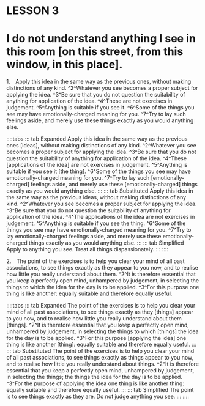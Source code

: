# LESSON 3

# I do not understand anything I see in this room [on this street, from this window, in this place].

<a id=w-pi-3-1></a>1.&emsp;Apply this idea in the same way as the previous ones, without making distinctions of any kind. ^2^Whatever you see becomes a proper subject for applying the idea. ^3^Be sure that you do not question the suitability of anything for application of the idea. ^4^These are not exercises in judgement. ^5^Anything is suitable if you see it. ^6^Some of the things you see may have emotionally-charged meaning for you. ^7^Try to lay such feelings aside, and merely use these things exactly as you would anything else.

::::tabs
::: tab Expanded
Apply this idea in the same way as the previous ones [ideas], without making distinctions of any kind. ^2^Whatever you see becomes a proper subject for applying the idea. ^3^Be sure that you do not question the suitability of anything for application of the idea. ^4^These [applications of the idea] are not exercises in judgement. ^5^Anything is suitable if you see it [the thing]. ^6^Some of the things you see may have emotionally-charged meaning for you. ^7^Try to lay such [emotionally-charged] feelings aside, and merely use these [emotionally-charged] things exactly as you would anything else.
:::
::: tab Substituted
Apply this idea in the same way as the previous ideas, without making distinctions of any kind. ^2^Whatever you see becomes a proper subject for applying the idea. ^3^Be sure that you do not question the suitability of anything for application of the idea. ^4^The applications of the idea are not exercises in judgement. ^5^Anything is suitable if you see the thing. ^6^Some of the things you see may have emotionally-charged meaning for you. ^7^Try to lay emotionally-charged feelings aside, and merely use these emotionally-charged things exactly as you would anything else.
:::
::: tab Simplified
Apply to anything you see. Treat all things dispassionately.
:::
::::

<a id=w-pi-3-2></a>2.&emsp;The point of the exercises is to help you clear your mind of all past associations, to see things exactly as they appear to you now, and to realise how little you really understand about them. ^2^It is therefore essential that you keep a perfectly open mind, unhampered by judgement, in selecting the things to which the idea for the day is to be applied. ^3^For this purpose one thing is like another: equally suitable and therefore equally useful.

::::tabs
::: tab Expanded
The point of the exercises is to help you clear your mind of all past associations, to see things exactly as they [things] appear to you now, and to realise how little you really understand about them [things]. ^2^It is therefore essential that you keep a perfectly open mind, unhampered by judgement, in selecting the things to which [things] the idea for the day is to be applied. ^3^For this purpose [applying the idea] one thing is like another [thing]: equally suitable and therefore equally useful.
:::
::: tab Substituted
The point of the exercises is to help you clear your mind of all past associations, to see things exactly as things appear to you now, and to realise how little you really understand about things. ^2^It is therefore essential that you keep a perfectly open mind, unhampered by judgement, in selecting the things; the things the idea for the day is to be applied. ^3^For the purpose of applying the idea one thing is like another thing: equally suitable and therefore equally useful.
:::
::: tab Simplified
The point is to see things exactly as they are. Do not judge anything you see.
:::
::::